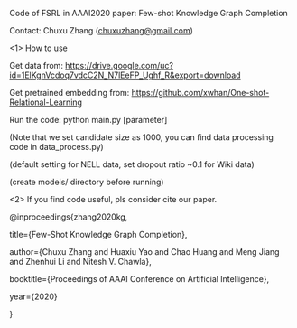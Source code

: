 Code of FSRL in AAAI2020 paper: Few-shot Knowledge Graph Completion

Contact: Chuxu Zhang (chuxuzhang@gmail.com)


<1> How to use

Get data from: https://drive.google.com/uc?id=1ElKgnVcdoq7vdcC2N_N7lEeFP_Ughf_R&export=download

Get pretrained embedding from: https://github.com/xwhan/One-shot-Relational-Learning

Run the code: python main.py [parameter]

(Note that we set candidate size as 1000, you can find data processing code in data_process.py)

(default setting for NELL data, set dropout ratio ~0.1 for Wiki data)

(create models/ directory before running)

<2> If you find code useful, pls consider cite our paper.

@inproceedings{zhang2020kg,

  title={Few-Shot Knowledge Graph Completion},
  
  author={Chuxu Zhang and Huaxiu Yao and Chao Huang and Meng Jiang and Zhenhui Li and Nitesh V. Chawla},
  
  booktitle={Proceedings of AAAI Conference on Artificial Intelligence},
  
  year={2020}
  
}

